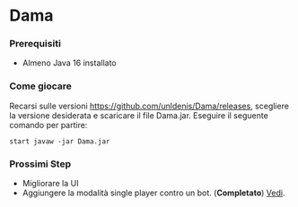 # Dama

### Prerequisiti
- Almeno Java 16 installato

### Come giocare 
Recarsi sulle versioni https://github.com/unldenis/Dama/releases, scegliere la versione desiderata e scaricare il file Dama.jar.
Eseguire il seguente comando per partire:
```
start javaw -jar Dama.jar
```
### Prossimi Step
- Migliorare la UI 
- Aggiungere la modalità single player contro un bot. (**Completato**) <a href="https://github.com/unldenis/Dama/releases/tag/0.1.0">Vedi</a>.
